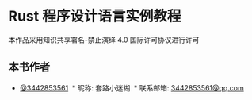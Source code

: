 # Rust 程序设计语言实例教程

本作品采用知识共享署名-禁止演绎 4.0 国际许可协议进行许可

## 本书作者

- [@3442853561](https://github.com/3442853561)
  * 昵称: 套路小迷糊
  * 联系邮箱: 3442853561@qq.com
